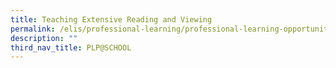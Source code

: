 ```yaml
---
title: Teaching Extensive Reading and Viewing
permalink: /elis/professional-learning/professional-learning-opportunities/teaching-extensive-reading-viewing/
description: ""
third_nav_title: PLP@SCHOOL
---
```

